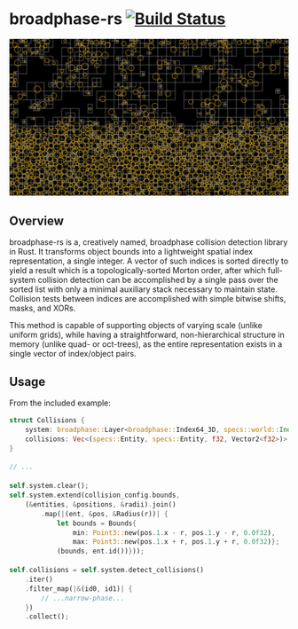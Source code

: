 # broadphase-rs [![Build Status](https://travis-ci.org/zvxryb/broadphase-rs.svg?branch=master)](https://travis-ci.org/zvxryb/broadphase-rs)

![Collision Grid](docs/images/example_with_grid.png)

## Overview

broadphase-rs is a, creatively named, broadphase collision detection library in Rust.  It transforms object bounds
into a lightweight spatial index representation, a single integer.  A vector of such indices is sorted directly to
yield a result which is a topologically-sorted Morton order, after which full-system collision detection can be
accomplished by a single pass over the sorted list with only a minimal auxiliary stack necessary to maintain state.
Collision tests between indices are accomplished with simple bitwise shifts, masks, and XORs.

This method is capable of supporting objects of varying scale (unlike uniform grids), while having a straightforward,
non-hierarchical structure in memory (unlike quad- or oct-trees), as the entire representation exists in a single
vector of index/object pairs.

## Usage

From the included example:

```Rust
struct Collisions {
    system: broadphase::Layer<broadphase::Index64_3D, specs::world::Index>,
    collisions: Vec<(specs::Entity, specs::Entity, f32, Vector2<f32>)>,
}

// ...

self.system.clear();
self.system.extend(collision_config.bounds,
    (&entities, &positions, &radii).join()
        .map(|(ent, &pos, &Radius(r))| {
            let bounds = Bounds{
                min: Point3::new(pos.1.x - r, pos.1.y - r, 0.0f32),
                max: Point3::new(pos.1.x + r, pos.1.y + r, 0.0f32)};
            (bounds, ent.id())}));

self.collisions = self.system.detect_collisions()
    .iter()
    .filter_map(|&(id0, id1)| {
        // ...narrow-phase...
    })
    .collect();
```